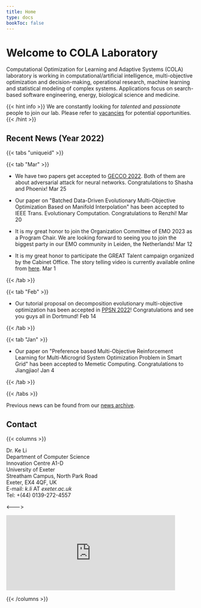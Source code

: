 ```yaml
---
title: Home
type: docs
bookToc: false
---
```


# Welcome to COLA Laboratory

<link rel="stylesheet" href="/academicons/academicons-1.9.0/css/academicons.min.css"/>
<link rel="stylesheet" href="https://maxcdn.bootstrapcdn.com/font-awesome/4.4.0/css/font-awesome.min.css"/>

<script src='https://kit.fontawesome.com/a076d05399.js' crossorigin='anonymous'></script>
<script src="https://kit.fontawesome.com/yourcode.js" crossorigin="anonymous"></script>
<link rel="stylesheet" href="https://fonts.googleapis.com/icon?family=Material+Icons"/>
<link rel="stylesheet" href="https://cdnjs.cloudflare.com/ajax/libs/font-awesome/4.7.0/css/font-awesome.min.css"/>

Computational Optimization for Learning and Adaptive Systems (COLA) laboratory is working in computational/artificial intelligence, multi-objective optimization and decision-making, operational research, machine learning and statistical modeling of complex systems. Applications focus on search-based software engineering, energy, biological science and medicine.

{{< hint info >}}
We are constantly looking for _talented_ and _passionate_ people to join our lab. Please refer to [vacancies](/docs/home/vacancies) for potential opportunities.<br>
{{< /hint >}}

## <i class='fa fa-twitch' style='font-size:19px'></i> Recent News (Year 2022)


{{< tabs "uniqueid" >}}

{{< tab "Mar" >}}

* We have two papers get accepted to [GECCO 2022](https://gecco-2022.sigevo.org/). Both of them are about adversarial attack for neural networks. Congratulations to Shasha and Phoenix! <i class='fa fa-calendar' style='font-size:19px'></i> Mar 25

* Our paper on "Batched Data-Driven Evolutionary Multi-Objective Optimization Based on Manifold Interpolation" has been accepted to IEEE Trans. Evolutionary Computation. Congratulations to Renzhi! <i class='fa fa-calendar' style='font-size:19px'></i> Mar 20

* It is my great honor to join the Organization Committee of EMO 2023 as a Program Chair. We are looking forward to seeing you to join the biggest party in our EMO community in Leiden, the Netherlands! <i class='fa fa-calendar' style='font-size:19px'></i> Mar 12

* It is my great honor to participate the GREAT Talent campaign organized by the Cabinet Office. The story telling video is currently available online from [here](https://greattalent.campaign.gov.uk/work-in-the-uk/). <i class='fa fa-calendar' style='font-size:19px'></i> Mar 1

{{< /tab >}}

{{< tab "Feb" >}}

* Our tutorial proposal on decomposition evolutionary multi-objective optimization has been accepted in [PPSN 2022](https://ppsn2022.cs.tu-dortmund.de/)! Congratulations and see you guys all in Dortmund!  <i class='fa fa-calendar' style='font-size:19px'></i> Feb 14

{{< /tab >}}

{{< tab "Jan" >}}

* Our paper on "Preference based Multi-Objective Reinforcement Learning for Multi-Microgrid System Optimization Problem in Smart Grid" has been accepted to Memetic Computing. Congratulations to Jiangjiao!  <i class='fa fa-calendar' style='font-size:19px'></i> Jan 4

{{< /tab >}}

{{< /tabs >}}

<i class='fa fa-archive' style='font-size:19px'></i> Previous news can be found from our [news archive](/docs/home/news).

## <i class='fa fa-address-card' style='font-size:20px'></i> Contact
{{< columns >}}

Dr. Ke Li<br>
Department of Computer Science<br>
Innovation Centre A1-D<br>
University of Exeter<br>
Streatham Campus, North Park Road<br>
Exeter, EX4 4QF, UK<br>
<i class='fa fa-envelope' style='font-size:15px'></i> E-mail: _k.li_ AT _exeter.ac.uk_<br>
<i class='fa fa-phone-square' style='font-size:16px'></i> Tel: +(44) 0139-272-4557

<--->

<iframe src="https://www.google.com/maps/embed?pb=!1m18!1m12!1m3!1d2525.0014985924795!2d-3.5331215842581605!3d50.73846107951612!2m3!1f0!2f0!3f0!3m2!1i1024!2i768!4f13.1!3m3!1m2!1s0x486da4436e4494cb%3A0x1c62c9fa168f33ac!2sInnovation%20Centre%2C%20Rennes%20Dr%2C%20Exeter%20EX4%204RN!5e0!3m2!1sen!2suk!4v1605568402719!5m2!1sen!2suk" width="450" height="200" frameborder="0" style="border:0;" allowfullscreen="" aria-hidden="false" tabindex="0"></iframe>

{{< /columns >}}
